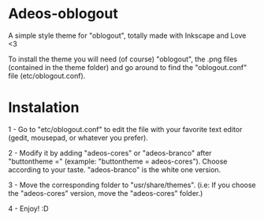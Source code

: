 # Adeos-oblogout

A simple style theme for "oblogout", totally made with Inkscape and Love <3

To install the theme you will need (of course) "oblogout", the .png files (contained in the theme folder) and go around to find the "oblogout.conf" file (etc/oblogout.conf).

# Instalation 

1 - Go to "etc/oblogout.conf" to edit the file with your favorite text editor (gedit, mousepad, or whatever you prefer).

2 - Modify it by adding "adeos-cores" or "adeos-branco" after "buttontheme =" (example: "buttontheme = adeos-cores"). Choose according to your taste. "adeos-branco" is the white one version.

3 - Move the corresponding folder to "usr/share/themes". (i.e: If you choose the "adeos-cores" version, move the "adeos-cores" folder.)

4 - Enjoy! :D 

